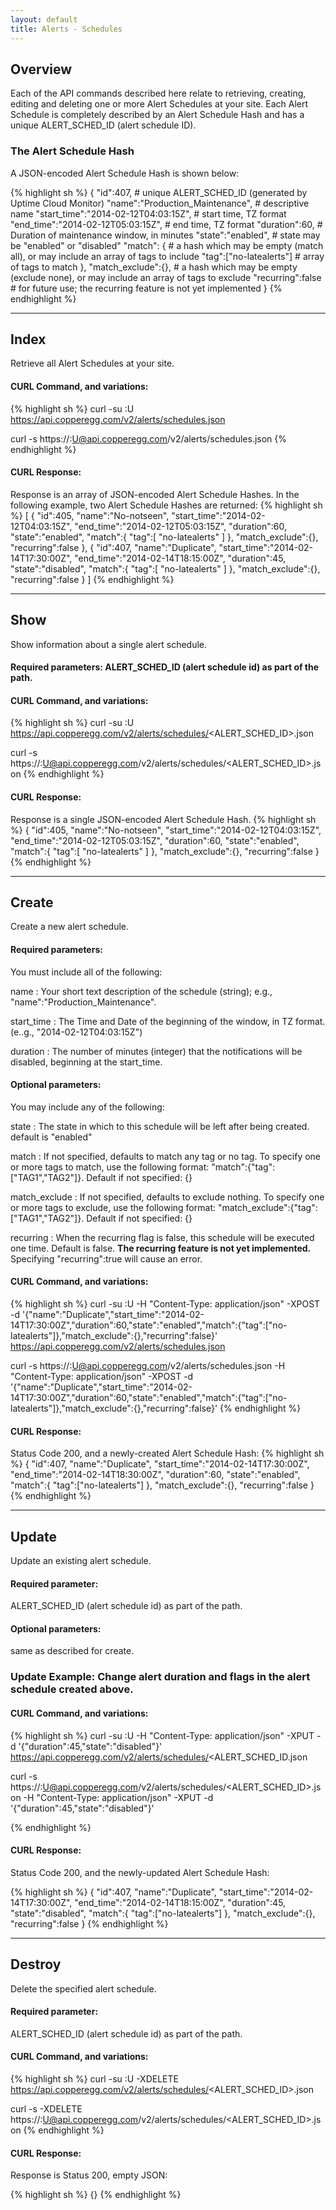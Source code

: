 ```yaml
---
layout: default
title: Alerts - Schedules
---
```


## Overview

Each of the API commands described here relate to retrieving, creating, editing and deleting one or more Alert Schedules at your site.
Each Alert Schedule is completely described by an Alert Schedule Hash and has a unique ALERT_SCHED_ID (alert schedule ID).


### The Alert Schedule Hash

A JSON-encoded Alert Schedule Hash is shown below:

{% highlight sh %}
{
  "id":407,                                           # unique ALERT_SCHED_ID (generated by Uptime Cloud Monitor)
  "name":"Production_Maintenance",                    # descriptive name
  "start_time":"2014-02-12T04:03:15Z",                # start time, TZ format
  "end_time":"2014-02-12T05:03:15Z",                  # end time, TZ format
  "duration":60,                                      # Duration of maintenance window, in minutes
  "state":"enabled",                                  # state may be "enabled" or "disabled"
  "match":
    {                                                 # a hash which may be empty (match all), or may include an array of tags to include
      "tag":["no-latealerts"]                         # array of tags to match
    },
  "match_exclude":{},                                 # a hash which may be empty (exclude none), or may include an array of tags to exclude
  "recurring":false                                   # for future use; the recurring feature is not yet implemented
}
{% endhighlight %}

-----

## Index

Retrieve all Alert Schedules at your site.

#### CURL Command, and variations:
{% highlight sh %}
curl -su <APIKEY>:U https://api.copperegg.com/v2/alerts/schedules.json

curl -s https://<APIKEY>:U@api.copperegg.com/v2/alerts/schedules.json
{% endhighlight %}

#### CURL Response:
Response is an array of JSON-encoded Alert Schedule Hashes. In the following example, two Alert Schedule Hashes are returned:
{% highlight sh %}
[
  {
    "id":405,
    "name":"No-notseen",
    "start_time":"2014-02-12T04:03:15Z",
    "end_time":"2014-02-12T05:03:15Z",
    "duration":60,
    "state":"enabled",
    "match":{
      "tag":[
        "no-latealerts"
      ]
    },
    "match_exclude":{},
    "recurring":false
  },
  {
  "id":407,
  "name":"Duplicate",
  "start_time":"2014-02-14T17:30:00Z",
  "end_time":"2014-02-14T18:15:00Z",
  "duration":45,
  "state":"disabled",
  "match":{
    "tag":[
      "no-latealerts"
    ]
  },
  "match_exclude":{},
  "recurring":false
  }
]
{% endhighlight %}

----

## Show

Show information about a single alert schedule.

#### Required parameters: ALERT_SCHED_ID (alert schedule id) as part of the path.

#### CURL Command, and variations:
{% highlight sh %}
curl -su <APIKEY>:U https://api.copperegg.com/v2/alerts/schedules/<ALERT_SCHED_ID>.json

curl -s https://<APIKEY>:U@api.copperegg.com/v2/alerts/schedules/<ALERT_SCHED_ID>.json
{% endhighlight %}

#### CURL Response:

Response is a single JSON-encoded Alert Schedule Hash.
{% highlight sh %}
{
  "id":405,
  "name":"No-notseen",
  "start_time":"2014-02-12T04:03:15Z",
  "end_time":"2014-02-12T05:03:15Z",
  "duration":60,
  "state":"enabled",
  "match":{
    "tag":[
      "no-latealerts"
    ]
  },
  "match_exclude":{},
  "recurring":false
}
{% endhighlight %}

----

## Create

Create a new alert schedule.

#### Required parameters:
You must include all of the following:

name
: Your short text description of the schedule (string); e.g., "name":"Production_Maintenance".

start_time
:  The Time and Date of the beginning of the window, in TZ format. (e..g., "2014-02-12T04:03:15Z")

duration
: The number of minutes (integer) that the notifications will be disabled, beginning at the start_time.


#### Optional parameters:
You may include any of the following:

state
: The state in which to this schedule will be left after being created. default is "enabled"

match
: If not specified, defaults to match any tag or no tag. To specify one or more tags to match, use the following format: "match":{"tag":\["TAG1","TAG2"\]}.
Default if not specified: {}

match_exclude
: If not specified, defaults to exclude nothing. To specify one or more tags to exclude, use the following format: "match_exclude":{"tag":\["TAG1","TAG2"\]}.
Default if not specified: {}

recurring
: When the recurring flag is false, this schedule will be executed one time.
Default is false.
**The recurring feature is not yet implemented.** Specifying  "recurring":true will cause an error.

#### CURL Command, and variations:
{% highlight sh %}
curl -su <APIKEY>:U -H "Content-Type: application/json" -XPOST -d '{"name":"Duplicate","start_time":"2014-02-14T17:30:00Z","duration":60,"state":"enabled","match":{"tag":["no-latealerts"]},"match_exclude":{},"recurring":false}' https://api.copperegg.com/v2/alerts/schedules.json

curl -s https://<APIKEY>:U@api.copperegg.com/v2/alerts/schedules.json -H "Content-Type: application/json" -XPOST -d '{"name":"Duplicate","start_time":"2014-02-14T17:30:00Z","duration":60,"state":"enabled","match":{"tag":["no-latealerts"]},"match_exclude":{},"recurring":false}'
{% endhighlight %}

#### CURL Response:
Status Code 200, and a newly-created Alert Schedule Hash:
{% highlight sh %}
{
  "id":407,
  "name":"Duplicate",
  "start_time":"2014-02-14T17:30:00Z",
  "end_time":"2014-02-14T18:30:00Z",
  "duration":60,
  "state":"enabled",
  "match":{
    "tag":["no-latealerts"]
  },
  "match_exclude":{},
  "recurring":false
}
{% endhighlight %}

----

## Update

Update an existing alert schedule.

#### Required parameter:
ALERT_SCHED_ID (alert schedule id) as part of the path.

#### Optional parameters:
same as described for create.


### Update Example: Change alert duration and flags in the alert schedule created above.

#### CURL Command, and variations:
{% highlight sh %}
curl -su <APIKEY>:U -H "Content-Type: application/json" -XPUT -d '{"duration":45,"state":"disabled"}' https://api.copperegg.com/v2/alerts/schedules/<ALERT_SCHED_ID.json

curl -s https://<APIKEY>:U@api.copperegg.com/v2/alerts/schedules/<ALERT_SCHED_ID>.json -H "Content-Type: application/json" -XPUT -d '{"duration":45,"state":"disabled"}'

{% endhighlight %}

#### CURL Response:

Status Code 200, and the newly-updated Alert Schedule Hash:

{% highlight sh %}
{
  "id":407,
  "name":"Duplicate",
  "start_time":"2014-02-14T17:30:00Z",
  "end_time":"2014-02-14T18:15:00Z",
  "duration":45,
  "state":"disabled",
  "match":{
    "tag":["no-latealerts"]
  },
  "match_exclude":{},
  "recurring":false
}
{% endhighlight %}

-----

## Destroy

Delete the specified alert schedule.

#### Required parameter:
ALERT_SCHED_ID (alert schedule id) as part of the path.

#### CURL Command, and variations:
{% highlight sh %}
curl -su <APIKEY>:U -XDELETE  https://api.copperegg.com/v2/alerts/schedules/<ALERT_SCHED_ID>.json

curl -s -XDELETE https://<APIKEY>:U@api.copperegg.com/v2/alerts/schedules/<ALERT_SCHED_ID>.json
{% endhighlight %}

#### CURL Response:

Response is Status 200, empty JSON:

{% highlight sh %}
{}
{% endhighlight %}
